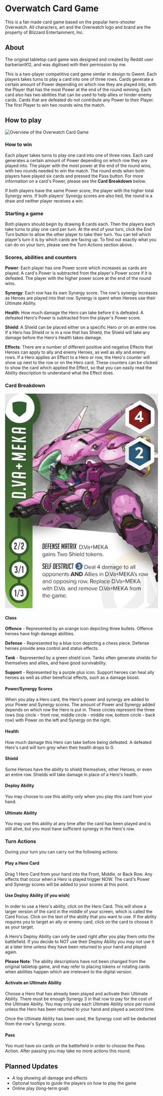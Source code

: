 # Overwatch Card Game

This is a fan made card game based on the popular hero-shooter Overwatch.
All characters, art and the Overwatch logo and brand are the property of Blizzard Entertainment, Inc.

## About

The original tabletop card game was designed and created by Reddit user barberian912, and was digitised with their permission by me.

This is a two-player competitive card game similar in design to Gwent. Each players takes turns to play a card into one of three rows. Cards generate a certain amount of Power depending on which row they are played into, with the Player that has the most Power at the end of the round winning. Each card also has two abilities that can be used to help allies or hinder enemy cards. Cards that are defeated do not contribute any Power to their Player. The first Player to win two rounds wins the match.

## How to play

![Overview of the Overwatch Card Game](https://github.com/nathanhmiles/owcardgame/tree/main/src/assets/overview2.gif "Overview of the Overwatch Card Game")

### How to win

Each player takes turns to play one card into one of three rows. Each card generates a certain amount of Power depending on which row they are played into. The player with the most power at the end of the round wins, with two rounds needed to win the match. The round ends when both players have played six cards and pressed the Pass button. For more information on a card's Power, please see the **Card Breakdown** below.

If both players have the same Power score, the player with the higher total Synergy wins. If both players' Synergy scores are also tied, the round is a draw and neither player receives a win.

### Starting a game

Both players should begin by drawing 8 cards each. Then the players each take turns to play one card per turn. At the end of your turn, click the End Turn button to allow the other player to take their turn. You can tell which player's turn it is by which cards are facing up. To find out exactly what you can do on your turn, please see the Turn Actions section above.

### Scores, abilities and counters

**Power**: Each player has one Power score which increases as cards are played. A card's Power is subtracted from the player's Power score if it is defeated. The player with the higher power score at the end of the round wins.

**Synergy**: Each row has its own Synergy score. The row's synergy increases as Heroes are played into that row. Synergy is spent when Heroes use their Ultimate Ability.

**Health**: How much damage the Hero can take before it is defeated. A defeated Hero's Power is subtracted from the player's Power score.

**Shield**: A Shield can be placed either on a specific Hero or on an entire row. If a Hero has Shield or is in a row that has Shield, the Shield will take any damage before the Hero's Health takes damage.

**Effects**: There are a number of different positive and negative Effects that Heroes can apply to ally and enemy Heroes, as well as ally and enemy rows. If a Hero applies an Effect to a Hero or row, the Hero's counter will show up next to the row or on the Hero card. These counters can be clicked to show the card which applied the Effect, so that you can easily read the Ability description to understand what the Effect does.

### Card Breakdown

![Dva Card](https://github.com/nathanhmiles/owcardgame/blob/main/src/assets/dva-example.webp "Dva Card")

#### Class

**Offence** - Represented by an orange icon depicting three bullets. Offence heroes have high damage abilities.

**Defense** - Represented by a blue icon depicting a chess piece. Defense heroes provide area control and status effects.

**Tank** - Represented by a green shield icon. Tanks often generate shields for themselves and allies, and have good survivability.

**Support** - Represented by a purple plus icon. Support heroes can heal ally heroes as well as other beneficial effects, such as a damage boost.

#### Power/Synergy Scores

When you play a Hero card, the Hero's power and synergy are added to your Power and Synergy scores. The amount of Power and Synergy added depends on which row the Hero is put in. These circles represent the three rows (top circle - front row, middle circle - middle row, bottom circle - back row) with Power on the left and Synergy on the right.

#### Health

How much damage this Hero can take before being defeated. A defeated Hero's card will turn grey when their health drops to 0.

#### Shield

Some Heroes have the ability to shield themselves, other Heroes, or even an entire row. Shields will take damage in place of a Hero's health.

#### Deploy Ability

You may choose to use this ability only when you play this card from your hand.

#### Ultimate Ability

You may use this ability at any time after the card has been played and is still alive, but you must have sufficient synergy in the Hero's row.

### Turn Actions

During your turn you can carry out the following actions:

#### Play a Hero Card

Drag 1 Hero Card from your hand into the Front, Middle, or Back Row. Any effects that occur when a Hero is played trigger NOW. The card's Power and Synergy scores will be added to your scores at this point.

#### Use Deploy Ability (if you wish)

In order to use a Hero's ability, click on the Hero Card. This will show a larger version of the card in the middle of your screen, which is called the Card Focus. Click on the text of the ability that you want to use. If the ability requires you to target an ally or enemy card, click on the card to choose it as your target.

A Hero's Deploy Ability can only be used right after you play them onto the battlefield. If you decide to NOT use their Deploy Ability you may not use it at a later time unless they have been returned to your hand and played again.

**Please Note**: The ability descriptions have not been changed from the original tabletop game, and may refer to placing tokens or rotating cards when abilities happen which are irrelevant to the digital version.

#### Activate an Ultimate Ability

Choose a Hero that has already been played and activate their Ultimate Ability. There must be enough Synergy 3 in that row to pay for the cost of the Ultimate Ability. You may only use each Ultimate Ability once per round unless the Hero has been returned to your hand and played a second time.

Once the Ultimate Ability has been used, the Synergy cost will be deducted from the row's Synergy score.

#### Pass

You must have six cards on the battlefield in order to choose the Pass Action. After passing you may take no more actions this round.

## Planned Updates

- A log showing all damage and effects
- Optional tooltips to guide the players on how to play the game
- Online play (long-term goal)
